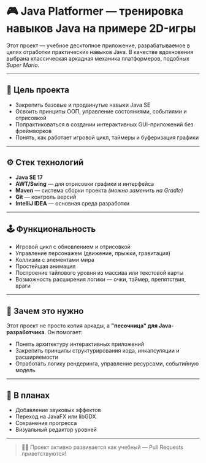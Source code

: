 # 🎮 Java Platformer — тренировка навыков Java на примере 2D-игры

Этот проект — учебное десктопное приложение, разрабатываемое в целях отработки практических навыков Java. В качестве вдохновения выбрана классическая аркадная механика платформеров, подобных *Super Mario*.

---

## 🧩 Цель проекта

- Закрепить базовые и продвинутые навыки Java SE
- Освоить принципы ООП, управление состояниями, событиями и отрисовкой
- Попрактиковаться в создании интерактивных GUI-приложений без фреймворков
- Понять, как работает игровой цикл, таймеры и буферизация графики

---

## ⚙️ Стек технологий

- **Java SE 17**
- **AWT/Swing** — для отрисовки графики и интерфейса
- **Maven** — система сборки проекта *(можно заменить на Gradle)*
- **Git** — контроль версий
- **IntelliJ IDEA** — основная среда разработки

---

## 🕹️ Функциональность

- Игровой цикл с обновлением и отрисовкой
- Управление персонажем (движение, прыжки, гравитация)
- Коллизии с элементами мира
- Простейшая анимация
- Построение тайлового уровня из массива или текстовой карты
- Возможность расширения логики — очки, таймер, препятствия, враги

---

## 📌 Зачем это нужно

Этот проект не просто копия аркады, а **"песочница" для Java-разработчика**. Он помогает:

- Понять архитектуру интерактивных приложений
- Закрепить принципы структурирования кода, инкапсуляции и расширяемости
- Отработать логику рендеринга, управление ресурсами, событийную модель

---

## 🚀 В планах

- Добавление звуковых эффектов
- Переход на JavaFX или libGDX
- Сохранение прогресса
- Визуальный редактор уровней

---

> 👨‍💻 Проект активно развивается как учебный — Pull Requests приветствуются!
